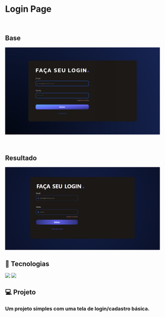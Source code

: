 <p aling="center">
    <h1>Login Page</h1>
</p>

<br/>

<p aling="center">
    <h2>Base</h2>
</p>

<p aling="center">
    <img src="/assest/previewbase.png" alt="#">
</p>

<br/>

<p aling="center">
    <h2>Resultado</h2>
</p>

<p aling="center">
    <img src="/assest/previewfinal.PNG" alt="#">
</p>

## 🚀 Tecnologias

<p align="left"> 
 <img src="https://img.shields.io/badge/HTML5-E34F26?style=for-the-badge&logo=html5&logoColor=white"/>
 <img src="https://img.shields.io/badge/CSS3-1572B6?style=for-the-badge&logo=css3&logoColor=white"/>


## 💻 Projeto

<p align="left"> 
    <h3>Um projeto simples com uma tela de login/cadastro básica.</h3>
</p>

 
